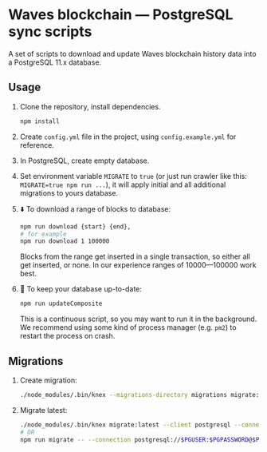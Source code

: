 # Waves blockchain — PostgreSQL sync scripts

A set of scripts to download and update Waves blockchain history data into a PostgreSQL 11.x database.

## Usage

1. Clone the repository, install dependencies.
   ```bash
   npm install
   ```
2. Create `config.yml` file in the project, using `config.example.yml` for reference.

3. In PostgreSQL, create empty database. 

4. Set environment variable `MIGRATE` to `true` (or just run crawler like this: `MIGRATE=true npm run ...`), it will apply initial and all additional migrations to yours database.

5. ⬇️ To download a range of blocks to database:

   ```bash
   npm run download {start} {end},
   # for example
   npm run download 1 100000
   ```

   Blocks from the range get inserted in a single transaction, so either all get inserted, or none. In our experience ranges of 10000—100000 work best.

6. 🔄 To keep your database up-to-date:
   ```bash
   npm run updateComposite
   ```
   This is a continuous script, so you may want to run it in the background. We recommend using some kind of process manager (e.g. `pm2`) to restart the process on crash.

## Migrations

1. Create migration:
   ```bash
   ./node_modules/.bin/knex --migrations-directory migrations migrate:make $MIGRATION_NAME
   ```
2. Migrate latest:
   ```bash
   ./node_modules/.bin/knex migrate:latest --client postgresql --connection postgresql://$PGUSER:$PGPASSWORD@$PGHOST:$PGPORT/$DB --migrations-directory migrations
   # OR
   npm run migrate -- --connection postgresql://$PGUSER:$PGPASSWORD@$PGHOST:$PGPORT/$DB
   ```
